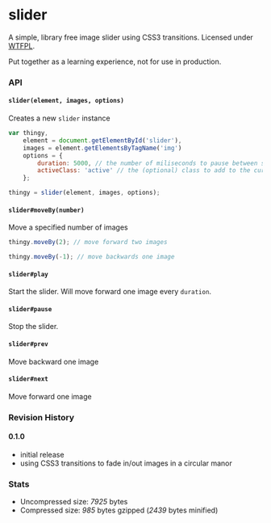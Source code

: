 # slider

A simple, library free image slider using CSS3 transitions.  Licensed under [WTFPL](http://wtfpl.org).

Put together as a learning experience, not for use in production.


### API

#### `slider(element, images, options)`

Creates a new `slider` instance

```javascript
var thingy,
	element = document.getElementById('slider'),
	images = element.getElementsByTagName('img')
	options = {
		duration: 5000, // the number of miliseconds to pause between slides
		activeClass: 'active' // the (optional) class to add to the currently active slide
	};

thingy = slider(element, images, options);
```

#### `slider#moveBy(number)`

Move a specified number of images

```javascript
thingy.moveBy(2); // move forward two images
```

```javascript
thingy.moveBy(-1); // move backwards one image
```

#### `slider#play`

Start the slider.  Will move forward one image every `duration`.

#### `slider#pause`

Stop the slider.

#### `slider#prev`

Move backward one image

#### `slider#next`

Move forward one image



### Revision History

#### 0.1.0
- initial release
- using CSS3 transitions to fade in/out images in a circular manor




### Stats

- Uncompressed size: _7925_ bytes
- Compressed size: _985_ bytes gzipped (_2439_ bytes minified)
